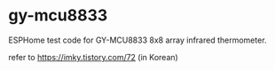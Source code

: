 # gy-mcu8833

ESPHome test code for GY-MCU8833 8x8 array infrared thermometer. 

refer to https://imky.tistory.com/72 (in Korean)
